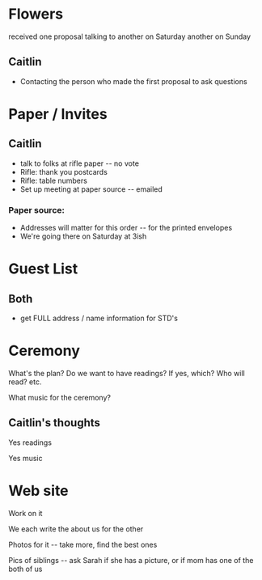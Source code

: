 # Flowers

received one proposal
talking to another on Saturday
another on Sunday

## Caitlin

+ Contacting the person who made the first proposal to ask questions


# Paper / Invites

## Caitlin

+ talk to folks at rifle paper -- no vote
+ Rifle: thank you postcards
+ Rifle: table numbers
+ Set up meeting at paper source -- emailed

### Paper source:

+ Addresses will matter for this order -- for the printed envelopes
+ We're going there on Saturday at 3ish


# Guest List

## Both

+ get FULL address / name information for STD's


# Ceremony

What's the plan? Do we want to have readings? If yes, which? Who will read? etc.

What music for the ceremony?

## Caitlin's thoughts
Yes readings

Yes music


Web site
========

Work on it

We each write the about us for the other

Photos for it -- take more, find the best ones

Pics of siblings -- ask Sarah if she has a picture, or if mom has one of the both of us